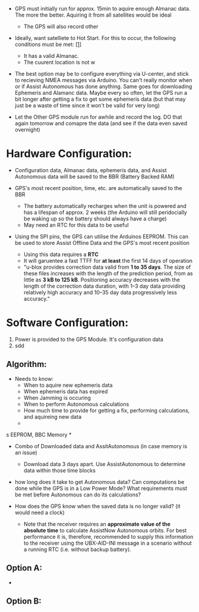 * GPS must initially run for approx. 15min to aquire enough Almanac data. The more the better. Aquiring it from all satellites would be ideal
    * The GPS will also record other


* Ideally, want satelliete to Hot Start. For this to occur, the following conditions must be met: [[1]]
    * It has a valid Almanac.
    * The cuurent location is not w


* The best option may be to configure everything via U-center, and stick to recieving NMEA messages via Arduino. You can't really monitor when or if Assist Autonomous has done anything. Same goes for downloading Ephemeris and Alamanc data. Maybe every so often, let the GPS run a bit longer after getting a fix to get some ephemeris data (but that may just be a waste of time since it won't be valid for very long)

* Let the Other GPS module run for awhile and record the log. DO that again tomorrow and comapre the data (and see if the data even saved overnight)




Hardware Configuration:
===

* Configuration data, Almanac data, ephemeris data, and Assist Autonomous data will be saved to the BBR (Battery Backed RAM)
*  GPS's most recent position, time, etc. are automatically saved to the BBR
    * The battery automatically recharges when the unit is powered and has a lifespan of approx. 2 weeks (the Arduino will still peridocially be waking up so the battery should always have a charge)
    * May need an RTC for this data to be useful



* Using the SPI pins, the GPS can utilise the Arduinos EEPROM. This can be used to store Assist Offline Data and the GPS's most recent position
    * Using this data requires a **RTC**
    * It will garuentee a fast TTFF for **at least** the first 14 days of operation
    * "u-blox provides correction data valid from **1 to 35 days**. The size of these files increases with the length of the prediction period, from as little as **3 kB to 125 kB**. Positioning accuracy decreases with the length of the correction data duration, with 1–3 day data providing relatively high accuracy and 10–35 day data progressively less accuracy."




Software Configuration:
===

1) Power is provided to the GPS Module. It's configuration data 
2) sdd


Algorithm:
---
* Needs to know:
    * When to aquire new ephemeris data
    * When ephemeris data has expired
    * When Jamming is occuring
    * When to perform Autonomous calculations
    * How much time to provide for getting a fix, performing calculations, and aquireing new data
    * 
s EEPROM, BBC Memory
* 
* Combo of Downloaded data and AssitAutonomous (in case memory is an issue)
    * Download data 3 days apart. Use AssistAutonomous to determine data within those time blocks


* how long does it take to get Autonomous data? Can computations be done while the GPS is in a Low Power Mode? What requirements must be met before Autonomous can do its calculations?

* How does the GPS know when the saved data is no longer valid? (it would need a clock)
    * Note that the receiver requires an **approximate value of the absolute time** to calculate AssistNow Autonomous orbits. For best performance it is, therefore, recommended to supply this information to the receiver using the UBX-AID-INI message in a scenario without a running RTC (i.e. without backup battery).

Option A:
---
* 


Option B:
---


[1]: https://www.measurementsystems.co.uk/docs/TTFFstartup.pdf